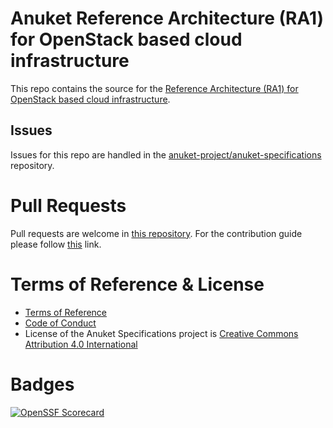 # Anuket Reference Architecture (RA1) for OpenStack based cloud infrastructure

This repo contains the source for the
[Reference Architecture (RA1) for OpenStack based cloud infrastructure](https://cntt.readthedocs.io/projects/ra1/en/latest/index.html).

## Issues

Issues for this repo are handled in the
[anuket-project/anuket-specifications](https://github.com/anuket-project/anuket-specifications/issues) repository. 

# Pull Requests

Pull requests are welcome in [this repository](https://github.com/anuket-project/RA1/pulls). For the contribution guide
please follow [this](https://github.com/anuket-project/anuket-specifications/blob/master/CONTRIBUTING.rst) link.

# Terms of Reference & License

-  [Terms of Reference](https://github.com/anuket-project/anuket-specifications/blob/master/doc/GSMA_CNTT_Terms_of_Reference.pdf)
-  [Code of Conduct](https://github.com/anuket-project/anuket-specifications/blob/master/doc/CODE_OF_CONDUCT.rst)
-  License of the Anuket Specifications project is [Creative Commons Attribution 4.0 International](https://creativecommons.org/licenses/by/4.0/legalcode)

# Badges

[![OpenSSF Scorecard](https://api.scorecard.dev/projects/github.com/anuket-project/RA1/badge)](https://scorecard.dev/viewer/?uri=github.com/anuket-project/RA1)

